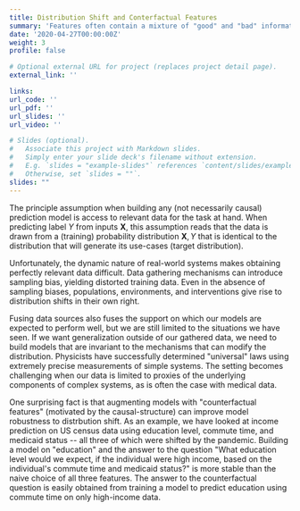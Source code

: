 ```yaml
---
title: Distribution Shift and Conterfactual Features
summary: 'Features often contain a mixture of "good" and "bad" information. From a fairness standpoint, SAT scores contain information about both inherent academic ability, and also access to tutoring resources. From a domain adaptation standpoint, some information may have stable and reliable relationships with the prediction label, while other relationships break down. My work uses insights from causal inference to determine data-representations that sort between the different components of information that are hidden in these ambiguous features.'
date: '2020-04-27T00:00:00Z'
weight: 3
profile: false

# Optional external URL for project (replaces project detail page).
external_link: ''

links:
url_code: ''
url_pdf: ''
url_slides: ''
url_video: ''

# Slides (optional).
#   Associate this project with Markdown slides.
#   Simply enter your slide deck's filename without extension.
#   E.g. `slides = "example-slides"` references `content/slides/example-slides.md`.
#   Otherwise, set `slides = ""`.
slides: ""
---
```


The principle assumption when building any (not necessarily causal) prediction model is access to relevant data for the
task at hand. When predicting label $Y$ from inputs $\mathbf{X}$, this
assumption reads that the data is drawn from a (training)
probability distribution $\mathbf{X}, Y$ that is identical to the distribution that will generate its use-cases (target distribution). 

Unfortunately, the dynamic nature of real-world systems
makes obtaining perfectly relevant data difficult. Data gathering mechanisms can introduce sampling bias, yielding
distorted training data. Even in the absence of sampling biases, populations, environments, and interventions give rise to distribution shifts in their own right.

Fusing data sources also fuses the support on which our models are expected to perform well, but we are still limited to the situations we have seen. If we want generalization outside of our gathered data, we need to build models that are invariant to the mechanisms that can modify the distribution. Physicists have successfully determined "universal" laws using extremely precise measurements of simple systems. The setting becomes challenging when our data is limited to proxies of the underlying components of complex systems, as is often the case with medical data.

One surprising fact is that augmenting models with "counterfactual features" (motivated by the causal-structure) can improve model robustness to distrbution shift. As an example, we have looked at income prediction on US census data using education level, commute time, and medicaid status -- all three of which were shifted by the pandemic. Building a model on "education" and the answer to the question "What education level would we expect, if the individual were high income, based on the individual's commute time and medicaid status?" is more stable than the naive choice of all three features. The answer to the counterfactual question is easily obtained from training a model to predict education using commute time on only high-income data.